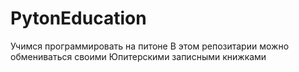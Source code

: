 # PytonEducation
Учимся программировать на питоне
В этом репозитарии можно обмениваться своими Юпитерскими записными книжками
